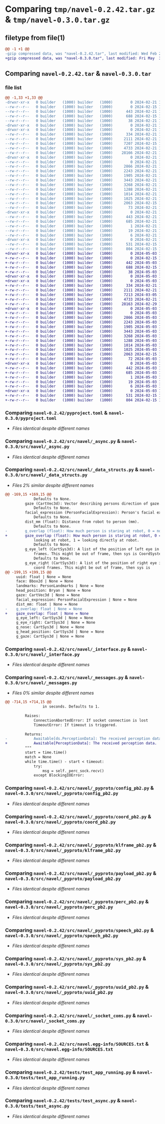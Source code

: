 # Comparing `tmp/navel-0.2.42.tar.gz` & `tmp/navel-0.3.0.tar.gz`

## filetype from file(1)

```diff
@@ -1 +1 @@
-gzip compressed data, was "navel-0.2.42.tar", last modified: Wed Feb 21 17:15:34 2024, max compression
+gzip compressed data, was "navel-0.3.0.tar", last modified: Fri May  3 14:29:13 2024, max compression
```

## Comparing `navel-0.2.42.tar` & `navel-0.3.0.tar`

### file list

```diff
@@ -1,33 +1,33 @@
-drwxr-xr-x   0 builder   (1000) builder   (1000)        0 2024-02-21 17:15:34.505715 navel-0.2.42/
--rw-r--r--   0 builder   (1000) builder   (1000)        0 2024-02-15 17:43:50.000000 navel-0.2.42/LICENSE
--rw-r--r--   0 builder   (1000) builder   (1000)      443 2024-02-21 17:15:34.501715 navel-0.2.42/PKG-INFO
--rw-r--r--   0 builder   (1000) builder   (1000)      688 2024-02-15 17:43:50.000000 navel-0.2.42/pyproject.toml
--rw-r--r--   0 builder   (1000) builder   (1000)       38 2024-02-21 17:15:34.505715 navel-0.2.42/setup.cfg
-drwxr-xr-x   0 builder   (1000) builder   (1000)        0 2024-02-21 17:15:34.469713 navel-0.2.42/src/
-drwxr-xr-x   0 builder   (1000) builder   (1000)        0 2024-02-21 17:15:34.485714 navel-0.2.42/src/navel/
--rw-r--r--   0 builder   (1000) builder   (1000)      334 2024-02-21 16:27:08.000000 navel-0.2.42/src/navel/__init__.py
--rw-r--r--   0 builder   (1000) builder   (1000)     2111 2024-02-21 16:27:08.000000 navel-0.2.42/src/navel/_async.py
--rw-r--r--   0 builder   (1000) builder   (1000)     7207 2024-02-15 17:43:50.000000 navel-0.2.42/src/navel/_data_structs.py
--rw-r--r--   0 builder   (1000) builder   (1000)     4733 2024-02-21 16:27:08.000000 navel-0.2.42/src/navel/_interface.py
--rw-r--r--   0 builder   (1000) builder   (1000)    28166 2024-02-21 16:27:08.000000 navel-0.2.42/src/navel/_messages.py
-drwxr-xr-x   0 builder   (1000) builder   (1000)        0 2024-02-21 17:15:34.497715 navel-0.2.42/src/navel/_pyproto/
--rw-r--r--   0 builder   (1000) builder   (1000)        0 2024-02-21 17:14:12.000000 navel-0.2.42/src/navel/_pyproto/__init__.py
--rw-r--r--   0 builder   (1000) builder   (1000)     2866 2024-02-21 17:14:12.000000 navel-0.2.42/src/navel/_pyproto/config_pb2.py
--rw-r--r--   0 builder   (1000) builder   (1000)     2243 2024-02-21 17:14:13.000000 navel-0.2.42/src/navel/_pyproto/coord_pb2.py
--rw-r--r--   0 builder   (1000) builder   (1000)     1905 2024-02-21 17:14:13.000000 navel-0.2.42/src/navel/_pyproto/klframe_pb2.py
--rw-r--r--   0 builder   (1000) builder   (1000)     3443 2024-02-21 17:14:13.000000 navel-0.2.42/src/navel/_pyproto/payload_pb2.py
--rw-r--r--   0 builder   (1000) builder   (1000)     3268 2024-02-21 17:14:13.000000 navel-0.2.42/src/navel/_pyproto/perc_pb2.py
--rw-r--r--   0 builder   (1000) builder   (1000)     1288 2024-02-21 17:14:14.000000 navel-0.2.42/src/navel/_pyproto/speech_pb2.py
--rw-r--r--   0 builder   (1000) builder   (1000)     1014 2024-02-21 17:14:14.000000 navel-0.2.42/src/navel/_pyproto/sys_pb2.py
--rw-r--r--   0 builder   (1000) builder   (1000)     1025 2024-02-21 17:14:14.000000 navel-0.2.42/src/navel/_pyproto/uuid_pb2.py
--rw-r--r--   0 builder   (1000) builder   (1000)     2063 2024-02-15 17:43:50.000000 navel-0.2.42/src/navel/_socket_coms.py
--rw-r--r--   0 builder   (1000) builder   (1000)       73 2024-02-21 17:14:11.000000 navel-0.2.42/src/navel/_version.py
-drwxr-xr-x   0 builder   (1000) builder   (1000)        0 2024-02-21 17:15:34.501715 navel-0.2.42/src/navel.egg-info/
--rw-r--r--   0 builder   (1000) builder   (1000)      443 2024-02-21 17:15:34.000000 navel-0.2.42/src/navel.egg-info/PKG-INFO
--rw-r--r--   0 builder   (1000) builder   (1000)      685 2024-02-21 17:15:34.000000 navel-0.2.42/src/navel.egg-info/SOURCES.txt
--rw-r--r--   0 builder   (1000) builder   (1000)        1 2024-02-21 17:15:34.000000 navel-0.2.42/src/navel.egg-info/dependency_links.txt
--rw-r--r--   0 builder   (1000) builder   (1000)       19 2024-02-21 17:15:34.000000 navel-0.2.42/src/navel.egg-info/requires.txt
--rw-r--r--   0 builder   (1000) builder   (1000)        6 2024-02-21 17:15:34.000000 navel-0.2.42/src/navel.egg-info/top_level.txt
-drwxr-xr-x   0 builder   (1000) builder   (1000)        0 2024-02-21 17:15:34.501715 navel-0.2.42/tests/
--rw-r--r--   0 builder   (1000) builder   (1000)      531 2024-02-15 17:43:50.000000 navel-0.2.42/tests/test_app_running.py
--rw-r--r--   0 builder   (1000) builder   (1000)      804 2024-02-15 17:43:50.000000 navel-0.2.42/tests/test_async.py
+drwxr-xr-x   0 builder   (1000) builder   (1000)        0 2024-05-03 14:29:13.217614 navel-0.3.0/
+-rw-r--r--   0 builder   (1000) builder   (1000)        0 2024-02-15 17:43:50.000000 navel-0.3.0/LICENSE
+-rw-r--r--   0 builder   (1000) builder   (1000)      442 2024-05-03 14:29:13.213614 navel-0.3.0/PKG-INFO
+-rw-r--r--   0 builder   (1000) builder   (1000)      688 2024-02-15 17:43:50.000000 navel-0.3.0/pyproject.toml
+-rw-r--r--   0 builder   (1000) builder   (1000)       38 2024-05-03 14:29:13.217614 navel-0.3.0/setup.cfg
+drwxr-xr-x   0 builder   (1000) builder   (1000)        0 2024-05-03 14:29:13.181612 navel-0.3.0/src/
+drwxr-xr-x   0 builder   (1000) builder   (1000)        0 2024-05-03 14:29:13.193613 navel-0.3.0/src/navel/
+-rw-r--r--   0 builder   (1000) builder   (1000)      334 2024-02-21 16:27:08.000000 navel-0.3.0/src/navel/__init__.py
+-rw-r--r--   0 builder   (1000) builder   (1000)     2111 2024-02-21 16:27:08.000000 navel-0.3.0/src/navel/_async.py
+-rw-r--r--   0 builder   (1000) builder   (1000)     7213 2024-03-05 17:33:08.000000 navel-0.3.0/src/navel/_data_structs.py
+-rw-r--r--   0 builder   (1000) builder   (1000)     4733 2024-02-21 16:27:08.000000 navel-0.3.0/src/navel/_interface.py
+-rw-r--r--   0 builder   (1000) builder   (1000)    28163 2024-02-29 11:40:03.000000 navel-0.3.0/src/navel/_messages.py
+drwxr-xr-x   0 builder   (1000) builder   (1000)        0 2024-05-03 14:29:13.209614 navel-0.3.0/src/navel/_pyproto/
+-rw-r--r--   0 builder   (1000) builder   (1000)        0 2024-05-03 14:27:37.000000 navel-0.3.0/src/navel/_pyproto/__init__.py
+-rw-r--r--   0 builder   (1000) builder   (1000)     2866 2024-05-03 14:27:37.000000 navel-0.3.0/src/navel/_pyproto/config_pb2.py
+-rw-r--r--   0 builder   (1000) builder   (1000)     2243 2024-05-03 14:27:38.000000 navel-0.3.0/src/navel/_pyproto/coord_pb2.py
+-rw-r--r--   0 builder   (1000) builder   (1000)     1905 2024-05-03 14:27:38.000000 navel-0.3.0/src/navel/_pyproto/klframe_pb2.py
+-rw-r--r--   0 builder   (1000) builder   (1000)     3443 2024-05-03 14:27:38.000000 navel-0.3.0/src/navel/_pyproto/payload_pb2.py
+-rw-r--r--   0 builder   (1000) builder   (1000)     3268 2024-05-03 14:27:38.000000 navel-0.3.0/src/navel/_pyproto/perc_pb2.py
+-rw-r--r--   0 builder   (1000) builder   (1000)     1288 2024-05-03 14:27:38.000000 navel-0.3.0/src/navel/_pyproto/speech_pb2.py
+-rw-r--r--   0 builder   (1000) builder   (1000)     1014 2024-05-03 14:27:39.000000 navel-0.3.0/src/navel/_pyproto/sys_pb2.py
+-rw-r--r--   0 builder   (1000) builder   (1000)     1025 2024-05-03 14:27:39.000000 navel-0.3.0/src/navel/_pyproto/uuid_pb2.py
+-rw-r--r--   0 builder   (1000) builder   (1000)     2063 2024-02-15 17:43:50.000000 navel-0.3.0/src/navel/_socket_coms.py
+-rw-r--r--   0 builder   (1000) builder   (1000)       72 2024-05-03 14:27:36.000000 navel-0.3.0/src/navel/_version.py
+drwxr-xr-x   0 builder   (1000) builder   (1000)        0 2024-05-03 14:29:13.213614 navel-0.3.0/src/navel.egg-info/
+-rw-r--r--   0 builder   (1000) builder   (1000)      442 2024-05-03 14:29:13.000000 navel-0.3.0/src/navel.egg-info/PKG-INFO
+-rw-r--r--   0 builder   (1000) builder   (1000)      685 2024-05-03 14:29:13.000000 navel-0.3.0/src/navel.egg-info/SOURCES.txt
+-rw-r--r--   0 builder   (1000) builder   (1000)        1 2024-05-03 14:29:13.000000 navel-0.3.0/src/navel.egg-info/dependency_links.txt
+-rw-r--r--   0 builder   (1000) builder   (1000)       19 2024-05-03 14:29:13.000000 navel-0.3.0/src/navel.egg-info/requires.txt
+-rw-r--r--   0 builder   (1000) builder   (1000)        6 2024-05-03 14:29:13.000000 navel-0.3.0/src/navel.egg-info/top_level.txt
+drwxr-xr-x   0 builder   (1000) builder   (1000)        0 2024-05-03 14:29:13.213614 navel-0.3.0/tests/
+-rw-r--r--   0 builder   (1000) builder   (1000)      531 2024-02-15 17:43:50.000000 navel-0.3.0/tests/test_app_running.py
+-rw-r--r--   0 builder   (1000) builder   (1000)      804 2024-02-15 17:43:50.000000 navel-0.3.0/tests/test_async.py
```

### Comparing `navel-0.2.42/pyproject.toml` & `navel-0.3.0/pyproject.toml`

 * *Files identical despite different names*

### Comparing `navel-0.2.42/src/navel/_async.py` & `navel-0.3.0/src/navel/_async.py`

 * *Files identical despite different names*

### Comparing `navel-0.2.42/src/navel/_data_structs.py` & `navel-0.3.0/src/navel/_data_structs.py`

 * *Files 2% similar despite different names*

```diff
@@ -169,15 +169,15 @@
             Defaults to None.
         gaze (CartVec3d): Vector describing persons direction of gaze.
             Defaults to None.
         facial_expression (PersonFacialExpression): Person's facial expression.
             Defaults to None.
         dist_mm (float): Distance from robot to person (mm).
             Defaults to None.
-        g_overlap (float): How much person is staring at robot, 0 = not
+        gaze_overlap (float): How much person is staring at robot, 0 = not
             looking at robot, 1 = looking directly at robot.
             Defaults to None.
         g_eye_left (CartSys3d): A list of the position of left eye in all coord
             frames. This might be out of frame, then sys is CoordSystem.UNDEFINED.
             Defaults to None.
         g_eye_right (CartSys3d): A list of the position of right eye in all
             coord frames. This might be out of frame, then sys is
@@ -199,15 +199,15 @@
     uuid: float | None = None
     face: Bbox2d | None = None
     landmarks: PersonLandmarks | None = None
     head_position: Bryan | None = None
     gaze: CartVec3d | None = None
     facial_expression: PersonFacialExpression | None = None
     dist_mm: float | None = None
-    g_overlap: float | None = None
+    gaze_overlap: float | None = None
     g_eye_left: CartSys3d | None = None
     g_eye_right: CartSys3d | None = None
     g_nose: CartSys3d | None = None
     g_head_position: CartSys3d | None = None
     g_gaze: CartSys3d | None = None
```

### Comparing `navel-0.2.42/src/navel/_interface.py` & `navel-0.3.0/src/navel/_interface.py`

 * *Files identical despite different names*

### Comparing `navel-0.2.42/src/navel/_messages.py` & `navel-0.3.0/src/navel/_messages.py`

 * *Files 0% similar despite different names*

```diff
@@ -714,15 +714,15 @@
                 in seconds. Defaults to 1.
 
         Raises:
             ConnectionAbortedError: If socket connection is lost
             TimeoutError: If timeout is triggered.
 
         Returns:
-            Awaitable[ds.PerceptionData]: The received perception data.
+            Awaitable[PerceptionData]: The received perception data.
         """
         start = time.time()
         match = None
         while time.time() - start < timeout:
             try:
                 msg = self._perc_sock.recv()
             except BlockingIOError:
```

### Comparing `navel-0.2.42/src/navel/_pyproto/config_pb2.py` & `navel-0.3.0/src/navel/_pyproto/config_pb2.py`

 * *Files identical despite different names*

### Comparing `navel-0.2.42/src/navel/_pyproto/coord_pb2.py` & `navel-0.3.0/src/navel/_pyproto/coord_pb2.py`

 * *Files identical despite different names*

### Comparing `navel-0.2.42/src/navel/_pyproto/klframe_pb2.py` & `navel-0.3.0/src/navel/_pyproto/klframe_pb2.py`

 * *Files identical despite different names*

### Comparing `navel-0.2.42/src/navel/_pyproto/payload_pb2.py` & `navel-0.3.0/src/navel/_pyproto/payload_pb2.py`

 * *Files identical despite different names*

### Comparing `navel-0.2.42/src/navel/_pyproto/perc_pb2.py` & `navel-0.3.0/src/navel/_pyproto/perc_pb2.py`

 * *Files identical despite different names*

### Comparing `navel-0.2.42/src/navel/_pyproto/speech_pb2.py` & `navel-0.3.0/src/navel/_pyproto/speech_pb2.py`

 * *Files identical despite different names*

### Comparing `navel-0.2.42/src/navel/_pyproto/sys_pb2.py` & `navel-0.3.0/src/navel/_pyproto/sys_pb2.py`

 * *Files identical despite different names*

### Comparing `navel-0.2.42/src/navel/_pyproto/uuid_pb2.py` & `navel-0.3.0/src/navel/_pyproto/uuid_pb2.py`

 * *Files identical despite different names*

### Comparing `navel-0.2.42/src/navel/_socket_coms.py` & `navel-0.3.0/src/navel/_socket_coms.py`

 * *Files identical despite different names*

### Comparing `navel-0.2.42/src/navel.egg-info/SOURCES.txt` & `navel-0.3.0/src/navel.egg-info/SOURCES.txt`

 * *Files identical despite different names*

### Comparing `navel-0.2.42/tests/test_app_running.py` & `navel-0.3.0/tests/test_app_running.py`

 * *Files identical despite different names*

### Comparing `navel-0.2.42/tests/test_async.py` & `navel-0.3.0/tests/test_async.py`

 * *Files identical despite different names*

